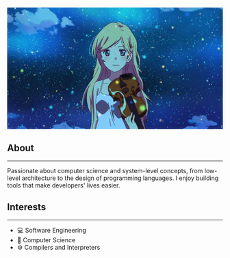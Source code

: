 ![Kaori Miyazono from Your Lie in April](kaori.webp)

## About
---
Passionate about computer science and system-level concepts, from low-level architecture to the design of programming languages. I enjoy building tools that make developers' lives easier.

## Interests
---
- 💻 Software Engineering  
- 🧮 Computer Science  
- ⚙️ Compilers and Interpreters  
